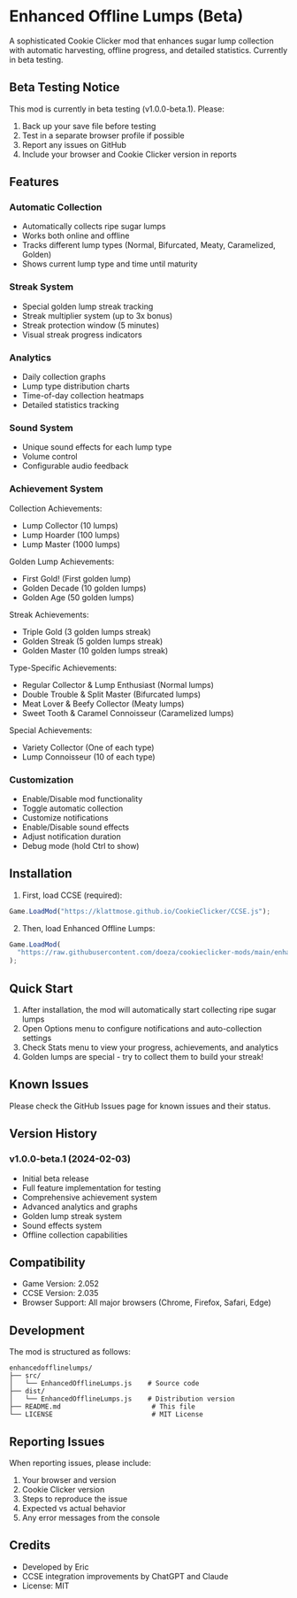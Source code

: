 # Enhanced Offline Lumps (Beta)

A sophisticated Cookie Clicker mod that enhances sugar lump collection with automatic harvesting, offline progress, and detailed statistics. Currently in beta testing.

## Beta Testing Notice

This mod is currently in beta testing (v1.0.0-beta.1). Please:

1. Back up your save file before testing
2. Test in a separate browser profile if possible
3. Report any issues on GitHub
4. Include your browser and Cookie Clicker version in reports

## Features

### Automatic Collection

- Automatically collects ripe sugar lumps
- Works both online and offline
- Tracks different lump types (Normal, Bifurcated, Meaty, Caramelized, Golden)
- Shows current lump type and time until maturity

### Streak System

- Special golden lump streak tracking
- Streak multiplier system (up to 3x bonus)
- Streak protection window (5 minutes)
- Visual streak progress indicators

### Analytics

- Daily collection graphs
- Lump type distribution charts
- Time-of-day collection heatmaps
- Detailed statistics tracking

### Sound System

- Unique sound effects for each lump type
- Volume control
- Configurable audio feedback

### Achievement System

Collection Achievements:

- Lump Collector (10 lumps)
- Lump Hoarder (100 lumps)
- Lump Master (1000 lumps)

Golden Lump Achievements:

- First Gold! (First golden lump)
- Golden Decade (10 golden lumps)
- Golden Age (50 golden lumps)

Streak Achievements:

- Triple Gold (3 golden lumps streak)
- Golden Streak (5 golden lumps streak)
- Golden Master (10 golden lumps streak)

Type-Specific Achievements:

- Regular Collector & Lump Enthusiast (Normal lumps)
- Double Trouble & Split Master (Bifurcated lumps)
- Meat Lover & Beefy Collector (Meaty lumps)
- Sweet Tooth & Caramel Connoisseur (Caramelized lumps)

Special Achievements:

- Variety Collector (One of each type)
- Lump Connoisseur (10 of each type)

### Customization

- Enable/Disable mod functionality
- Toggle automatic collection
- Customize notifications
- Enable/Disable sound effects
- Adjust notification duration
- Debug mode (hold Ctrl to show)

## Installation

1. First, load CCSE (required):

```javascript
Game.LoadMod("https://klattmose.github.io/CookieClicker/CCSE.js");
```

2. Then, load Enhanced Offline Lumps:

```javascript
Game.LoadMod(
  "https://raw.githubusercontent.com/doeza/cookieclicker-mods/main/enhancedofflinelumps/dist/EnhancedOfflineLumps.js"
);
```

## Quick Start

1. After installation, the mod will automatically start collecting ripe sugar lumps
2. Open Options menu to configure notifications and auto-collection settings
3. Check Stats menu to view your progress, achievements, and analytics
4. Golden lumps are special - try to collect them to build your streak!

## Known Issues

Please check the GitHub Issues page for known issues and their status.

## Version History

### v1.0.0-beta.1 (2024-02-03)

- Initial beta release
- Full feature implementation for testing
- Comprehensive achievement system
- Advanced analytics and graphs
- Golden lump streak system
- Sound effects system
- Offline collection capabilities

## Compatibility

- Game Version: 2.052
- CCSE Version: 2.035
- Browser Support: All major browsers (Chrome, Firefox, Safari, Edge)

## Development

The mod is structured as follows:

```
enhancedofflinelumps/
├── src/
│   └── EnhancedOfflineLumps.js    # Source code
├── dist/
│   └── EnhancedOfflineLumps.js    # Distribution version
├── README.md                       # This file
└── LICENSE                         # MIT License
```

## Reporting Issues

When reporting issues, please include:

1. Your browser and version
2. Cookie Clicker version
3. Steps to reproduce the issue
4. Expected vs actual behavior
5. Any error messages from the console

## Credits

- Developed by Eric
- CCSE integration improvements by ChatGPT and Claude
- License: MIT
